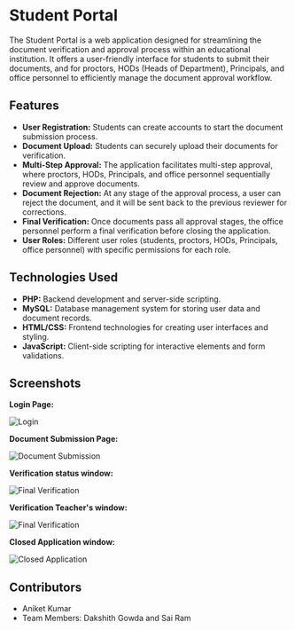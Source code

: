 # Student Portal

The Student Portal is a web application designed for streamlining the document verification and approval process within an educational institution. It offers a user-friendly interface for students to submit their documents, and for proctors, HODs (Heads of Department), Principals, and office personnel to efficiently manage the document approval workflow.

## Features

- **User Registration:** Students can create accounts to start the document submission process.
- **Document Upload:** Students can securely upload their documents for verification.
- **Multi-Step Approval:** The application facilitates multi-step approval, where proctors, HODs, Principals, and office personnel sequentially review and approve documents.
- **Document Rejection:** At any stage of the approval process, a user can reject the document, and it will be sent back to the previous reviewer for corrections.
- **Final Verification:** Once documents pass all approval stages, the office personnel perform a final verification before closing the application.
- **User Roles:** Different user roles (students, proctors, HODs, Principals, office personnel) with specific permissions for each role.

## Technologies Used

- **PHP:** Backend development and server-side scripting.
- **MySQL:** Database management system for storing user data and document records.
- **HTML/CSS:** Frontend technologies for creating user interfaces and styling.
- **JavaScript:** Client-side scripting for interactive elements and form validations.


## Screenshots

**Login Page:**

![Login](https://github.com/11aniketkumar/event_management_system/raw/main/screenshot/registration.png)

**Document Submission Page:**

![Document Submission](https://github.com/11aniketkumar/event_management_system/raw/main/screenshot/upload.png)

**Verification status window:**

![Final Verification](https://github.com/11aniketkumar/event_management_system/raw/main/screenshot/status.png)

**Verification Teacher's window:**

![Final Verification](https://github.com/11aniketkumar/event_management_system/raw/main/screenshot/teacher_portal.png)

**Closed Application window:**

![Closed Application](https://github.com/11aniketkumar/event_management_system/raw/main/screenshot/closed_application.png)

## Contributors

- Aniket Kumar
- Team Members: Dakshith Gowda and Sai Ram
